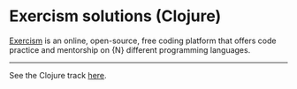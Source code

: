 # Exercism solutions (Clojure)

[Exercism](https://exercism.org/) is an online, open-source, free coding platform that offers code practice and mentorship on {N} different programming languages.

---

See the Clojure track [here](https://exercism.org/tracks/clojure).
